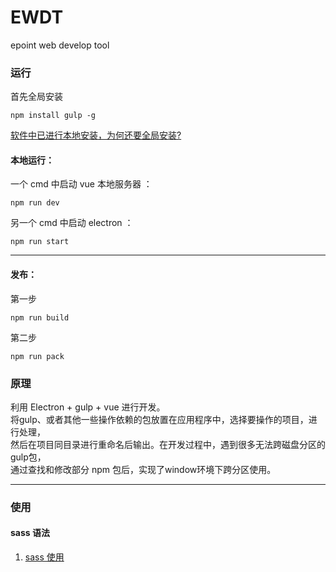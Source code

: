 # EWDT

epoint web develop tool

### 运行

首先全局安装 

```
npm install gulp -g
```

[软件中已进行本地安装，为何还要全局安装?](https://www.zhihu.com/question/36023122)

#### 本地运行：

一个 cmd 中启动 vue 本地服务器 ：

```
npm run dev
```

另一个 cmd 中启动 electron ：

```
npm run start
```
***

#### 发布：

第一步

```
npm run build
```

第二步

```
npm run pack
```

### 原理

利用 Electron + gulp + vue 进行开发。</br>
将gulp、或者其他一些操作依赖的包放置在应用程序中，选择要操作的项目，进行处理，</br>
然后在项目同目录进行重命名后输出。在开发过程中，遇到很多无法跨磁盘分区的gulp包，</br>
通过查找和修改部分 npm 包后，实现了window环境下跨分区使用。

***

### 使用

#### sass 语法

1. [sass 使用](http://www.w3cplus.com/sassguide/syntax.html)